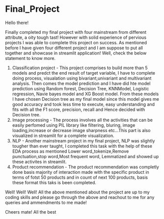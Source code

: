 # Final_Project

Hello there!

Finally completed my final project with four mainstream from different attribute, a oity tough tast! However with solid experience of pervious projects I was able to complete this project on success.
As mentioned before I have given four different project and I am suppose to put all together and showcase in streamlit application! Well, check the below statement to know more.
1. Classification project - This project comprises to build  more than 5 models and predct the end result of target       variable, I have to complete doing process, visualation using bivariant,univariant and multivariant analysis. Then     comes the model prediction and I have did hte model prediction using Random forest, Decision Tree, KNNModel,           Logistic regression, Navie bayes model and XG Boost model. From these models I have chosen Decision tree as my         final model since this model gives me good accuracy and took less time to execute, easy understanding and fits with    all the F1 score, precision, recall and Hence decided with Decision tree.
2. Image processing - The process involves all the activities that can be easily perfomed using PIL library like filtering, bluring, image loading,increase or decrease image sharpness etc...This part is also visualized in streamlit for a complete visualization.
3. NLP - Another mainstream project in my final project, NLP was slightly tougher than ever taught, I completed this task with the help of these EDA process as mentioned Lower word_tokenize,Remove punctuation,stop word,Most frequent word, Lemmatized and showed up these activites in streamlit.
4. Product recommendation - The product recommendation was completly done basis majority of interaction made with the specific product in terms of fotst 50 products and in count of next 100 products, basis these format this taks is been completed.

Well! Well! Well! All the above mentioned about the project are up to my coding skills and please go through the above and reachout to me for any queries and ammendments to me made!

Cheers mate! All the best

